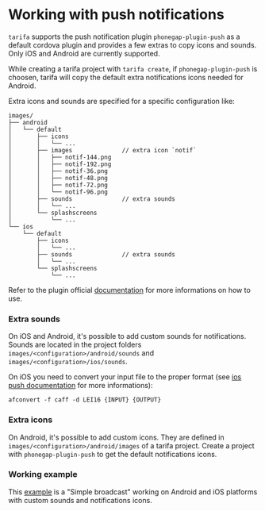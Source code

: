 # Working with push notifications

`tarifa` supports the push notification plugin `phonegap-plugin-push` as a default cordova plugin and provides
a few extras to copy icons and sounds. Only iOS and Android are currently supported.

While creating a tarifa project with `tarifa create`, if `phonegap-plugin-push` is choosen, tarifa will copy the default extra notifications icons needed for Android.

Extra icons and sounds are specified for a specific configuration like:

```
images/
├── android
│   └── default
│       ├── icons
│       │   └── ...
│       ├── images              // extra icon `notif`
│       │   ├── notif-144.png
│       │   ├── notif-192.png
│       │   ├── notif-36.png
│       │   ├── notif-48.png
│       │   ├── notif-72.png
│       │   └── notif-96.png
│       ├── sounds              // extra sounds
│       │   └── ...
│       └── splashscreens
│           └── ...
└── ios
    └── default
        ├── icons
        │   └── ...
        ├── sounds              // extra sounds
        │   └── ...
        └── splashscreens
            └── ...
```

Refer to the plugin official [documentation](https://github.com/phonegap/phonegap-plugin-push/blob/master/README.md) for more informations on how to use.

### Extra sounds

On iOS and Android, it's possible to add custom sounds for notifications. Sounds are located in the project folders `images/<configuration>/android/sounds` and `images/<configuration>/ios/sounds`.

On iOS you need to convert your input file to the proper format (see [ios push documentation](https://developer.apple.com/library/ios/documentation/NetworkingInternet/Conceptual/RemoteNotificationsPG/Chapters/IPhoneOSClientImp.html#//apple_ref/doc/uid/TP40008194-CH103-SW6) for more informations):

```
afconvert -f caff -d LEI16 {INPUT} {OUTPUT}
```

### Extra icons

On Android, it's possible to add custom icons. They are defined in `images/<configuration>/android/images` of a tarifa project. Create a project with `phonegap-plugin-push` to get the default notifications icons.

### Working example

This [example](https://github.com/peutetre/broadcast) is a "Simple broadcast" working on Android and iOS platforms with custom sounds and notifications icons.
